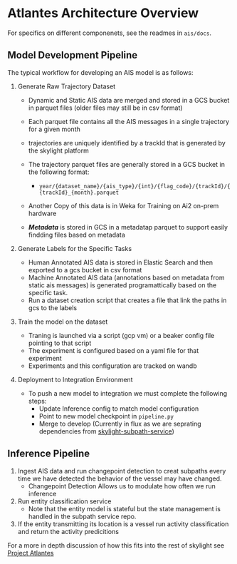 #  Atlantes Architecture Overview

For specifics on different componenets, see the readmes in `ais/docs`.
## Model Development Pipeline

The typical workflow for developing an AIS model is as follows:

1. Generate Raw Trajectory Dataset
    - Dynamic and Static AIS data are merged and stored in a GCS bucket in parquet files (older files may still be in csv format)
    - Each parquet file contains all the AIS messages in a single trajectory for a given month
    - trajectories are uniquely identified by a trackId that is generated by the skylight platform
    - The trajectory parquet files are generally stored in a GCS bucket in the following format:
        - `year/{dataset_name}/{ais_type}/{int}/{flag_code}/{trackId}/{{trackId}_{month}.parquet`
    - Another Copy of this data is in Weka for Training on Ai2 on-prem hardware

    - ***Metadata*** is stored in GCS in a metadatap parquet to support easily findding files based on metadata

2. Generate Labels for the Specific Tasks
    - Human Annotated AIS data is stored in Elastic Search and then exported to a gcs bucket in csv format
    - Machine Annotated AIS data (annotations based on metadata from static ais messages) is generated programattically
    based on the specific task.
    - Run a dataset creation script that creates a file that link the paths in gcs to the labels
3. Train the model on the dataset
    - Traning is launched via a script (gcp vm) or a beaker config file pointing to that script
    - The experiment is configured based on a yaml file for that experiment
    - Experiments and this configuration are tracked on wandb
4. Deployment to Integration Environment
    - To push a new model to integration we must complete the following steps:
        - Update Inference config to match model configuration
        - Point to new model checkpoint in `pipeline.py`
        - Merge to develop (Currently in flux as we are seprating dependencies from [skylight-subpath-service](https://github.com/VulcanSkylight/skylight-subpath-service))

## Inference Pipeline

1. Ingest AIS data and run changepoint detection to creat subpaths every time we have detected the behavior of the vessel may have changed.
    - Changepoint Detection Allows us to modulate how often we run inference
2. Run entity classification service
    - Note that the entity model is stateful but the state management is handled in the subpath service repo.
3. If the entity transmitting its location is a vessel run activity classification and return the activity predicitions

For a more in depth discussion of how this fits into the rest of skylight see [Project Atlantes](https://allenai.atlassian.net/wiki/spaces/IUU/pages/29816291329/2024+Skylight+Technology+Roadmap)
